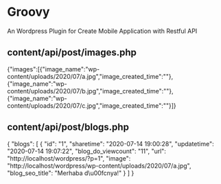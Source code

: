 # Groovy
An Wordpress Plugin for Create Mobile Application with Restful API

## content/api/post/images.php
{"images":[{"image_name":"wp-content/uploads/2020/07/a.jpg","image_created_time":""},{"image_name":"wp-content/uploads/2020/07/b.jpg","image_created_time":""},{"image_name":"wp-content/uploads/2020/07/c.jpg","image_created_time":""}]}

## content/api/post/blogs.php
{
    "blogs": [
        {
            "id": "1",
            "sharetime": "2020-07-14 19:00:28",
            "updatetime": "2020-07-14 19:07:22",
            "blog_do_viewcount": "11",
            "url": "http:\/\/localhost\/wordpress\/?p=1",
            "image": "http:\/\/localhost\/wordpress\/wp-content\/uploads\/2020\/07\/a.jpg",
            "blog_seo_title": "Merhaba d\u00fcnya!"
        }
    ]
}
